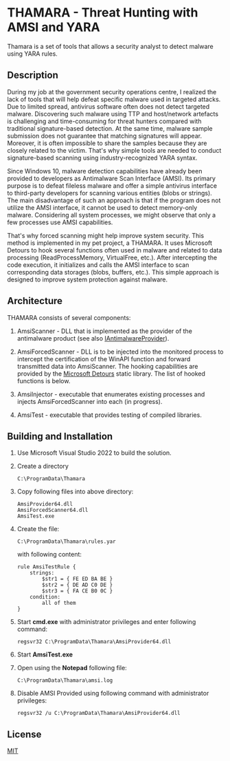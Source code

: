 # THAMARA - Threat Hunting with AMSI and YARA

Thamara is a set of tools that allows a security analyst to detect malware using YARA rules.

## Description

During my job at the government security operations centre, I realized the lack of tools that will help defeat specific malware used in targeted attacks. Due to limited spread, antivirus software often does not detect targeted malware. Discovering such malware using TTP and host/network artefacts is challenging and time-consuming for threat hunters compared with traditional signature-based detection. At the same time, malware sample submission does not guarantee that matching signatures will appear. Moreover, it is often impossible to share the samples because they are closely related to the victim. That's why simple tools are needed to conduct signature-based scanning using industry-recognized YARA syntax.

Since Windows 10, malware detection capabilities have already been provided to developers as Antimalware Scan Interface (AMSI). Its primary purpose is to defeat fileless malware and offer a simple antivirus interface to third-party developers for scanning various entities (blobs or strings). The main disadvantage of such an approach is that if the program does not utilize the AMSI interface, it cannot be used to detect memory-only malware. Considering all system processes, we might observe that only a few processes use AMSI capabilities.

That's why forced scanning might help improve system security. This method is implemented in my pet project, a THAMARA. It uses Microsoft Detours to hook several functions often used in malware and related to data processing (ReadProcessMemory, VirtualFree, etc.). After intercepting the code execution, it initializes and calls the AMSI interface to scan corresponding data storages (blobs, buffers, etc.). This simple approach is designed to improve system protection against malware.

## Architecture

THAMARA consists of several components:

1. AmsiScanner - DLL that is implemented as the provider of the antimalware product (see also [IAntimalwareProvider](https://learn.microsoft.com/en-us/windows/win32/api/amsi/nn-amsi-iantimalwareprovider)).

2. AmsiForcedScanner - DLL is to be injected into the monitored process to intercept the certification of the WinAPI function and forward transmitted data into AmsiScanner. The hooking capabilities are provided by the [Microsoft Detours](https://github.com/microsoft/Detours) static library. The list of hooked functions is below.

3. AmsiInjector - executable that enumerates existing processes and injects AmsiForcedScanner into each (in progress).

4. AmsiTest - executable that provides testing of compiled libraries.

## Building and Installation

1. Use Microsoft Visual Studio 2022 to build the solution.

2. Create a directory

     ```
     C:\ProgramData\Thamara
     ```

3. Copy following files into above directory:

     ```
     AmsiProvider64.dll
     AmsiForcedScanner64.dll
     AmsiTest.exe
     ```

4. Create the file:

     ```
     C:\ProgramData\Thamara\rules.yar
     ```

     with following content:

     ```
     rule AmsiTestRule {
	     strings:
		     $str1 = { FE ED BA BE }
		     $str2 = { DE AD C0 DE }
		     $str3 = { FA CE B0 0C }
	     condition:
		     all of them
     }
     ```

5. Start **cmd.exe** with administrator privileges and enter following command:

     ```
     regsvr32 C:\ProgramData\Thamara\AmsiProvider64.dll
     ```

6. Start **AmsiTest.exe**

7. Open using the **Notepad** following file:

     ```
     C:\ProgramData\Thamara\amsi.log
     ```

8. Disable AMSI Provided using following command with administrator privileges:

     ```
     regsvr32 /u C:\ProgramData\Thamara\AmsiProvider64.dll
     ```

## License

[MIT](https://choosealicense.com/licenses/mit/)
